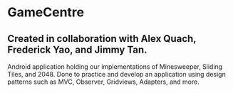 # GameCentre
## Created in collaboration with Alex Quach, Frederick Yao, and Jimmy Tan.
Android application holding our implementations of Minesweeper, Sliding Tiles, and 2048.
Done to practice and develop an application using design patterns such as MVC, Observer, Gridviews, Adapters, and more.
